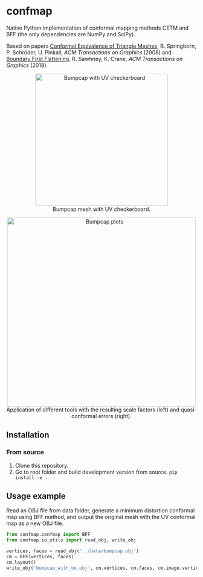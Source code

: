 # confmap
Native Python implementation of conformal mapping methods CETM and BFF (the only dependencies are NumPy and SciPy).

Based on papers [Conformal Equivalence of Triangle Meshes](https://dl.acm.org/doi/10.1145/1360612.1360676), B. Springborn, P. Schröder, U. Pinkall, *ACM Transactions on Graphics* (2008) and [Boundary First Flattening](https://dl.acm.org/doi/10.1145/3132705), R. Sawhney, K. Crane, *ACM Transactions on Graphics* (2018).

<p align="center">
  <img width="350" src="https://github.com/russelmann/confmap/blob/main/media/bumpcap_3d.png" alt="Bumpcap with UV checkerboard">
  <br>Bumpcap mesh with UV checkerboard.
</p>

<p align="center">
  <img width="500" src="https://github.com/russelmann/confmap/blob/main/media/bumpcap_maps.png" alt="Bumpcap plots">
  <br>Application of different tools with the resulting scale factors (left) and quasi-conformal errors (right).
</p>

## Installation

### From source

1. Clone this repository.
2. Go to root folder and build development version from source. `pip install -e .`

## Usage example

Read an OBJ file from data folder, generate a minimum distortion conformal map using BFF method, and output the original mesh with the UV conformal map as a new OBJ file.

```python
from confmap.confmap import BFF
from confmap.io_utils import read_obj, write_obj

vertices, faces = read_obj('../data/bumpcap.obj')
cm = BFF(vertices, faces)
cm.layout()
write_obj('bumpcap_with_uv.obj', cm.vertices, cm.faces, cm.image.vertices, cm.image.faces)
```
